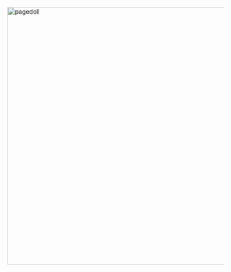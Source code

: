 <div class="fixed-bottom pb-2" style="right:inherit;bottom:1%;">
<img src="https://i.pinimg.com/736x/94/41/4d/94414d2825da98bfdc833348eb24b8b1.jpg" class="center tooltipster hidden-sm-down" alt="pagedoll"
style="width:600px;">
</div>
